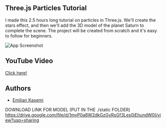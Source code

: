 
## Three.js Particles Tutorial

I made this 2.5 hours long tutorial on particles in Three.js. We'll create the stars effect, and then we'll add the 3D model of the planet Saturn to complete the scene.
The project will be created from scratch and it's easy to follow for beginners. 




![App Screenshot](https://res.cloudinary.com/dqiyjy9ye/image/upload/v1668812920/random/saturn_nmf8hu.png)


## YouTube Video

[Click here!](https://youtu.be/_RASm_aOfrE)


## Authors

- [Emilian Kasemi](https://www.github.com/theringsofsaturn)

DOWNLOAD LINK FOR MODEL (PUT IN THE ./static FOLDER) https://drive.google.com/file/d/1myP0a8W2dkGzGyRsGf3Les0iEhundW0I/view?usp=sharing 
